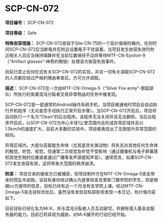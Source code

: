 # SCP-CN-072

**项目编号：** SCP-CN-072

**项目等级：** Safe

**特殊收容措施：** SCP-CN-072收容于Site-CN-75的一个高价值保险箱内，任何时间SCP-CN-072应当断电并在附近设置电子干扰装置。当项目发生收容失效时附近相关人员应当保持镇静并在当前位置保持不动并等待MTF-CN-Epsilon-9（“Artifact glasses”-神奇的眼镜）处理该次收容失效事件。

目前已禁止任何形式有关SCP-CN-072的实验，并且一切有关调取SCP-CN-072的人员都应经过严格的理由审查后，方可允许调取。

**描述：** SCP-CN-072在一次由MTF-CN-Omega-5（“Silver Fox army”-银狐部队）所执行的突袭混沌分裂者交易异常物品的任务中被发现。

SCP-CN-072是一部通常的Android操作系统手机，当项目被通电时项目会自动执行开机程序（无论是否手动执行正常开启步骤）。当SCP-CN-072开启后，项目将自动执行一个名为“Clean”的后台程序。该程序无法关闭并且无法删除。当后台程序开启后，以SCP-CN-072为中心半径1公里范围内会形成异常区域并且以1.5km/h的速度扩大，目前大多数的实验中，项目都表现出了无限提升异常范围的倾向。

异常区域内，大部分高智能生命体（尤其是灵长类动物）将失去对其他任何生命体的触觉、听觉、视觉，但通常二次视觉及听觉不受影响（通过摄像机与电子屏幕感知其他生物的位置或者通过广播等发声源感知声音）。通常而言，如果SCP-CN-072发生收容失效，这将带来大范围的秩序崩溃。


**附录：** 项目交易的接收方已被捕获，但项目制作方在MTF-CN-Omega-5突击带来的慌乱中逃脱。该目标身份经过确认为是曾经圣克里斯汀娜学院的学生，但是根据cc方提供的信息，目标已经有近一个月没有去学院上课。经过MTF-CN-Omega-5突击目标住处后，虽然没有发现目标踪影但发现一本日记，有价值内容如下。


目前目标已经化名为Mr.K，并与混沌分裂者人员互动密切，并拥有侵入基金会服务器的能力。目前已将其视为威胁，对Mr.K展开的行动已经开始。



